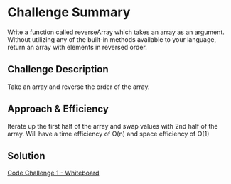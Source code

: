 # Challenge Summary
Write a function called reverseArray which takes an array as an argument. Without utilizing any of the built-in methods available to your language, return an array with elements in reversed order.

## Challenge Description
Take an array and reverse the order of the array.

## Approach & Efficiency
Iterate up the first half of the array and swap values with 2nd half of the array.  Will have a time efficiency of O(n) and space efficiency of O(1)

## Solution
[Code Challenge 1 - Whiteboard](./assets/array-reverse.pdf)
